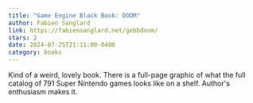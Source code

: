 ```yaml
---
title: "Game Engine Black Book: DOOM"
author: Fabien Sanglard
link: https://fabiensanglard.net/gebbdoom/
stars: 2
date: 2024-07-25T21:11:00-0400
category: books
---
```


Kind of a weird, lovely book. There is a full-page graphic of what the full catalog of 791 Super Nintendo games looks like on a shelf. Author's enthusiasm makes it.
